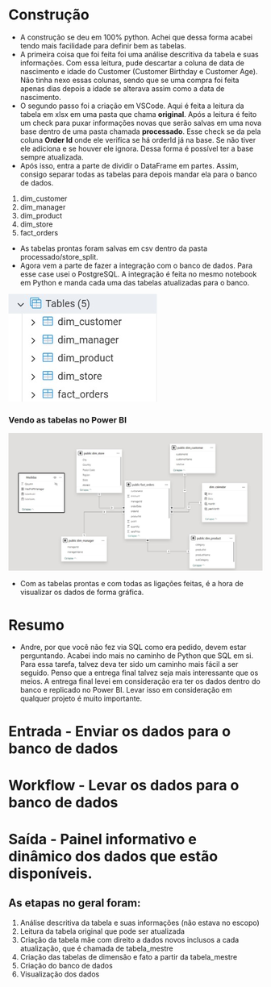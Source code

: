 # **Construção**
- A construção se deu em 100% python. Achei que dessa forma acabei tendo mais facilidade para definir bem as tabelas.
- A primeira coisa que foi feita foi uma análise descritiva da tabela e suas informações. Com essa leitura, pude descartar a coluna de data de nascimento e idade do Customer (Customer Birthday e Customer Age). Não tinha nexo essas colunas, sendo que se uma compra foi feita apenas dias depois a idade se alterava assim como a data de nascimento.
- O segundo passo foi a criação em VSCode. Aqui é feita a leitura da tabela em xlsx em uma pasta que chama **original**. Após a leitura é feito um check para puxar informações novas que serão salvas em uma nova base dentro de uma pasta chamada **processado**. Esse check se da pela coluna **Order Id** onde ele verifica se há orderId já na base. Se não tiver ele adiciona e se houver ele ignora. Dessa forma é possível ter a base sempre atualizada.
- Após isso, entra a parte de dividir o DataFrame em partes. Assim, consigo separar todas as tabelas para depois mandar ela para o banco de dados.
1. dim_customer
2. dim_manager
3. dim_product
4. dim_store
5. fact_orders
- As tabelas prontas foram salvas em csv dentro da pasta processado/store_split.
- Agora vem a parte de fazer a integração com o banco de dados. Para esse case usei o PostgreSQL. A integração é feita no mesmo notebook em Python e manda cada uma das tabelas atualizadas para o banco.
<img src="/imagens/baseDados.jpg">

### Vendo as tabelas no Power BI
<img src="/imagens/powerBIBanco.jpg">

- Com as tabelas prontas e com todas as ligações feitas, é a hora de visualizar os dados de forma gráfica.



# Resumo

- Andre, por que você não fez via SQL como era pedido, devem estar perguntando. Acabei indo mais no caminho de Python que SQL em si. Para essa tarefa, talvez deva ter sido um caminho mais fácil a ser seguido. Penso que a entrega final talvez seja mais interessante que os meios. A entrega final levei em consideração era ter os dados dentro do banco e replicado no Power BI. Levar isso em consideração em qualquer projeto é muito importante.
# Entrada - Enviar os dados para o banco de dados
# Workflow - Levar os dados para o banco de dados
# Saída - Painel informativo e dinâmico dos dados que estão disponíveis.
  
## As etapas no geral foram:
  1. Análise descritiva da tabela e suas informações (não estava no escopo) 
  2. Leitura da tabela original que pode ser atualizada
  3. Criação da tabela mãe com direito a dados novos inclusos a cada atualização, que é chamada de tabela_mestre
  4. Criação das tabelas de dimensão e fato a partir da tabela_mestre
  5. Criação do banco de dados
  6. Visualização dos dados


